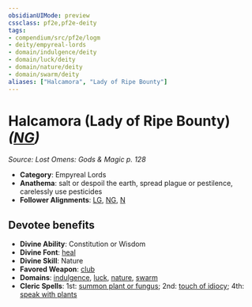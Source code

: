 ```yaml
---
obsidianUIMode: preview
cssclass: pf2e,pf2e-deity
tags:
- compendium/src/pf2e/logm
- deity/empyreal-lords
- domain/indulgence/deity
- domain/luck/deity
- domain/nature/deity
- domain/swarm/deity
aliases: ["Halcamora", "Lady of Ripe Bounty"]
---
```

# Halcamora (Lady of Ripe Bounty) *([NG](rules/traits/ng-b1.md "Neutral Good Alignment Trait"))*  
*Source: Lost Omens: Gods & Magic p. 128*  

- **Category**: Empyreal Lords
- **Anathema**: salt or despoil the earth, spread plague or pestilence, carelessly use pesticides
- **Follower Alignments**: [LG](rules/traits/lg-b1.md "Lawful Good Alignment Trait"), [NG](rules/traits/ng-b1.md "Neutral Good Alignment Trait"), [N](rules/traits/n-b1.md "Neutral Alignment Trait")

## Devotee benefits

- **Divine Ability**: Constitution or Wisdom
- **Divine Font**: [heal](heal.md)
- **Divine Skill**: Nature
- **Favored Weapon**: [club](club.md)
- **Domains**: [indulgence](Reference/Compendium/Setting/domains.md#Indulgence), [luck](Reference/Compendium/Setting/domains.md#Luck), [nature](Reference/Compendium/Setting/domains.md#Nature), [swarm](Reference/Compendium/Setting/domains.md#Swarm)
- **Cleric Spells**: 1st: [summon plant or fungus](summon-plant-or-fungus.md); 2nd: [touch of idiocy](touch-of-idiocy.md); 4th: [speak with plants](speak-with-plants.md)